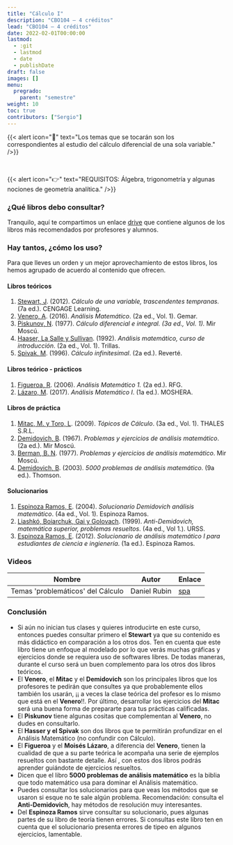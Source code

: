```yaml
---
title: "Cálculo I"
description: "CBO104 — 4 créditos"
lead: "CBO104 — 4 créditos"
date: 2022-02-01T00:00:00
lastmod:
  - :git
  - lastmod
  - date
  - publishDate
draft: false
images: []
menu:
  pregrado:
    parent: "semestre"
weight: 10
toc: true
contributors: ["Sergio"]
---
```


{{< alert icon="📌" text="Los temas que se tocarán son los correspondientes al estudio del cálculo diferencial de una sola variable." />}}

<br>

{{< alert icon="👉" text="REQUISITOS: Álgebra, trigonometría y algunas nociones de geometría analítica." />}}

### ¿Qué libros debo consultar?

Tranquilo, aquí te compartimos un enlace [drive](https://drive.google.com/drive/folders/1DoJ0Q2bUE3WTBcEnjJVb8GWq_L7PO26S?usp=sharing)
que contiene algunos de los libros más recomendados por profesores y alumnos.

### Hay tantos, ¿cómo los uso?

Para que lleves un orden y un mejor aprovechamiento de estos libros, los hemos agrupado de acuerdo al contenido que ofrecen.

#### Libros teóricos

1. [Stewart, J](https://drive.google.com/file/d/1H6CbbzMYOMBuXc1Qsh-IZUt2Cd1WcGx0/view?usp=sharing). (2012).  *Cálculo de una variable, trascendentes tempranas.* (7a ed.). CENGAGE Learning.
2. [Venero, A](https://drive.google.com/file/d/1D1_J8wkJifdosH_kOFT-SNn9P2GhlsPk/view?usp=sharing). (2016). *Análisis Matemático*. (2a ed., Vol. 1). Gemar.
3. [Piskunov, N](https://drive.google.com/file/d/1CnW2_oxdEYgdpTKNFAuCIxBDY7EZtxXF/view?usp=sharing). (1977). *Cálculo diferencial e integral. (3a ed., Vol. 1).* Mir Moscú.
4. [Haaser, La Salle y Sullivan](https://drive.google.com/file/d/1ClQL8qpvfOzNE39aT_EG5F8Idm8QfV3g/view?usp=sharing). (1992). *Análisis matemático, curso de introducción*. (2a ed., Vol. 1). Trillas.
5. [Spivak, M](https://drive.google.com/file/d/1BBVI0F0jT9YSazFU2ViO_3x5ucsVVTqK/view?usp=sharing). (1996). *Cálculo infinitesimal*. (2a ed.). Reverté.

#### Libros teórico - prácticos

1. [Figueroa, R](https://drive.google.com/file/d/1DpDBrbcqviA0mU690t8cs1cxQoE5X_qm/view?usp=sharing). (2006). *Análisis Matemático 1.* (2a ed.). RFG.
2. [Lázaro, M](https://drive.google.com/file/d/19ZBUZLjwVgSdCaOMYQMgXLLmeNbYdWdU/view?usp=sharing). (2017). *Análisis Matemático I*. (1a ed.). MOSHERA.

#### Libros de práctica

1. [Mitac, M. y Toro, L](https://drive.google.com/file/d/1MOT2I09rxMff24BfZGQCkWSumTwn72GY/view?usp=sharing). (2009). *Tópicos de Cálculo*. (3a ed., Vol. 1). THALES S.R.L.
2. [Demidovich, B](https://drive.google.com/file/d/1Be__Egs-IUOtSFwP9MbitEuOvlWxcl8N/view?usp=sharing). (1967). *Problemas y ejercicios de análisis matemático*. (2a ed.). Mir Moscú.
3. [Berman, B. N](https://drive.google.com/file/d/1BEXlF28O9eFIeP2NGq8nrtFXJ8cTtnoY/view?usp=sharing). (1977). *Problemas y ejercicios de análisis matemático*. Mir Moscú.
4. [Demidovich, B](https://drive.google.com/file/d/1B4_ik7jK4cEVIkiZihfihQezcS-2RM3I/view?usp=sharing). (2003). *5000 problemas de análisis matemático*. (9a ed.). Thomson.

#### Solucionarios

1. [Espinoza Ramos, E](https://drive.google.com/file/d/1CphyGGJN3YpnX1Wo72xQzbE_W8sm2mCz/view?usp=sharing). (2004). *Solucionario Demidovich análisis matemático*. (4a ed., Vol. 1). Espinoza Ramos.
2. [Liashkó, Boiarchuk, Gai y Golovach](https://drive.google.com/file/d/1BAKwzbLHqIHy3vzl6p1vhpK5jjmhs7lv/view?usp=sharing). (1999). *Anti-Demidovich, matemática superior, problemas resueltos*. (4a ed., Vol 1.). URSS.
3. [Espinoza Ramos, E](https://drive.google.com/file/d/1CxkzwugNRq8d1Bckpn8KjsSlI8UmRMwb/view?usp=sharing). (2012). *Solucionario de análisis matemático I para estudiantes de ciencia e ingienería*. (1a ed.). Espinoza Ramos.

### Videos

|Nombre|Autor|Enlace|
|------|-----|------|
|Temas 'problemáticos' del Cálculo|Daniel Rubin|[spa](https://www.youtube.com/playlist?list=PLw3pvR_YJeRcMaubDZvkjayqDJT4Tx47A)|

### Conclusión

- Si aún no inician tus clases y quieres introducirte en este curso, entonces puedes consultar primero el **Stewart** ya que su contenido es más didáctico en comparación a los otros dos. Ten en cuenta que este libro tiene un enfoque al modelado por lo que verás muchas gráficas y ejercicios donde se requiera uso de softwares libres. De todas maneras, durante el curso será un buen complemento para los otros dos libros teóricos.
- El **Venero**, el **Mitac** y el **Demidovich** son los principales libros que los profesores te pedirán que consultes ya que probablemente ellos también los usarán, ¡¡ a veces la clase teórica del profesor es lo mismo que está en el **Venero**!!. Por último, desarrollar los ejercicios del **Mitac** será una buena forma de prepararte para tus prácticas calificadas.
- El **Piskunov** tiene algunas cositas que complementan al **Venero**, no dudes en consultarlo.
- El **Hasser y el Spivak** son dos libros que te permitirán profundizar en el Análisis Matemático (no confundir con Cálculo).  
- El **Figueroa** y el **Moisés Lázaro**, a diferencia del **Venero**, tienen la cualidad de que a su parte teórica le acompaña una serie de ejemplos resueltos con bastante detalle. Así , con estos dos libros podrás aprender guiándote de ejercicios resueltos.
- Dicen que el libro **5000 problemas de análisis matemático** es la biblia que todo matemático usa para dominar el Análisis matemático.
- Puedes consultar los solucionarios para que veas los métodos que se usaron si esque no te sale algún problema.
  Recomendación: consulta el **Anti-Demidovich**, hay métodos de resolución muy interesantes.
- Del **Espinoza Ramos** sirve consultar su solucionario, pues algunas partes de su libro de teoría tienen errores. Si consultas este libro ten en cuenta que el solucionario presenta errores de tipeo en algunos ejercicios, lamentable.
